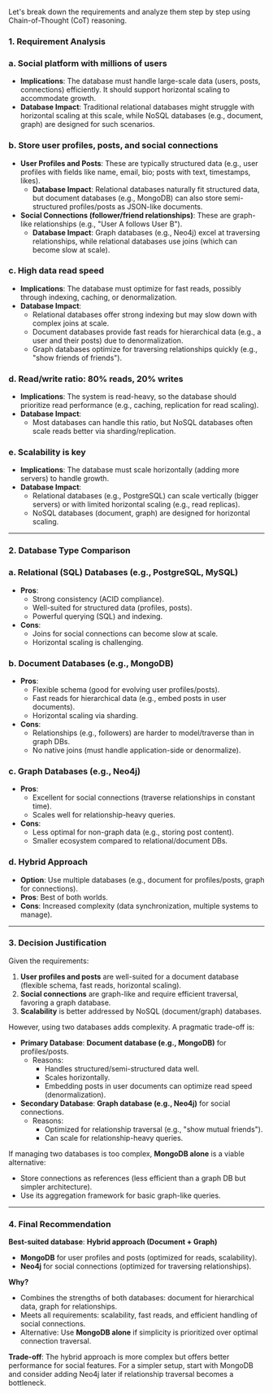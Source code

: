 Let's break down the requirements and analyze them step by step using Chain-of-Thought (CoT) reasoning.

### **1. Requirement Analysis**

### **a. Social platform with millions of users**

- **Implications**: The database must handle large-scale data (users, posts, connections) efficiently. It should support horizontal scaling to accommodate growth.
- **Database Impact**: Traditional relational databases might struggle with horizontal scaling at this scale, while NoSQL databases (e.g., document, graph) are designed for such scenarios.

### **b. Store user profiles, posts, and social connections**

- **User Profiles and Posts**: These are typically structured data (e.g., user profiles with fields like name, email, bio; posts with text, timestamps, likes).
    - **Database Impact**: Relational databases naturally fit structured data, but document databases (e.g., MongoDB) can also store semi-structured profiles/posts as JSON-like documents.
- **Social Connections (follower/friend relationships)**: These are graph-like relationships (e.g., "User A follows User B").
    - **Database Impact**: Graph databases (e.g., Neo4j) excel at traversing relationships, while relational databases use joins (which can become slow at scale).

### **c. High data read speed**

- **Implications**: The database must optimize for fast reads, possibly through indexing, caching, or denormalization.
- **Database Impact**:
    - Relational databases offer strong indexing but may slow down with complex joins at scale.
    - Document databases provide fast reads for hierarchical data (e.g., a user and their posts) due to denormalization.
    - Graph databases optimize for traversing relationships quickly (e.g., "show friends of friends").

### **d. Read/write ratio: 80% reads, 20% writes**

- **Implications**: The system is read-heavy, so the database should prioritize read performance (e.g., caching, replication for read scaling).
- **Database Impact**:
    - Most databases can handle this ratio, but NoSQL databases often scale reads better via sharding/replication.

### **e. Scalability is key**

- **Implications**: The database must scale horizontally (adding more servers) to handle growth.
- **Database Impact**:
    - Relational databases (e.g., PostgreSQL) can scale vertically (bigger servers) or with limited horizontal scaling (e.g., read replicas).
    - NoSQL databases (document, graph) are designed for horizontal scaling.

---

### **2. Database Type Comparison**

### **a. Relational (SQL) Databases (e.g., PostgreSQL, MySQL)**

- **Pros**:
    - Strong consistency (ACID compliance).
    - Well-suited for structured data (profiles, posts).
    - Powerful querying (SQL) and indexing.
- **Cons**:
    - Joins for social connections can become slow at scale.
    - Horizontal scaling is challenging.

### **b. Document Databases (e.g., MongoDB)**

- **Pros**:
    - Flexible schema (good for evolving user profiles/posts).
    - Fast reads for hierarchical data (e.g., embed posts in user documents).
    - Horizontal scaling via sharding.
- **Cons**:
    - Relationships (e.g., followers) are harder to model/traverse than in graph DBs.
    - No native joins (must handle application-side or denormalize).

### **c. Graph Databases (e.g., Neo4j)**

- **Pros**:
    - Excellent for social connections (traverse relationships in constant time).
    - Scales well for relationship-heavy queries.
- **Cons**:
    - Less optimal for non-graph data (e.g., storing post content).
    - Smaller ecosystem compared to relational/document DBs.

### **d. Hybrid Approach**

- **Option**: Use multiple databases (e.g., document for profiles/posts, graph for connections).
- **Pros**: Best of both worlds.
- **Cons**: Increased complexity (data synchronization, multiple systems to manage).

---

### **3. Decision Justification**

Given the requirements:

1. **User profiles and posts** are well-suited for a document database (flexible schema, fast reads, horizontal scaling).
2. **Social connections** are graph-like and require efficient traversal, favoring a graph database.
3. **Scalability** is better addressed by NoSQL (document/graph) databases.

However, using two databases adds complexity. A pragmatic trade-off is:

- **Primary Database**: **Document database (e.g., MongoDB)** for profiles/posts.
    - Reasons:
        - Handles structured/semi-structured data well.
        - Scales horizontally.
        - Embedding posts in user documents can optimize read speed (denormalization).
- **Secondary Database**: **Graph database (e.g., Neo4j)** for social connections.
    - Reasons:
        - Optimized for relationship traversal (e.g., "show mutual friends").
        - Can scale for relationship-heavy queries.

If managing two databases is too complex, **MongoDB alone** is a viable alternative:

- Store connections as references (less efficient than a graph DB but simpler architecture).
- Use its aggregation framework for basic graph-like queries.

---

### **4. Final Recommendation**

**Best-suited database**: **Hybrid approach (Document + Graph)**

- **MongoDB** for user profiles and posts (optimized for reads, scalability).
- **Neo4j** for social connections (optimized for traversing relationships).

**Why?**

- Combines the strengths of both databases: document for hierarchical data, graph for relationships.
- Meets all requirements: scalability, fast reads, and efficient handling of social connections.
- Alternative: Use **MongoDB alone** if simplicity is prioritized over optimal connection traversal.

**Trade-off**: The hybrid approach is more complex but offers better performance for social features. For a simpler setup, start with MongoDB and consider adding Neo4j later if relationship traversal becomes a bottleneck.